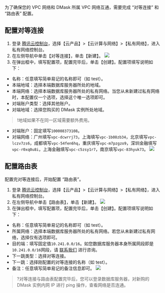 为了确保您的 VPC 网络和 DMask 所属 VPC 网络互通，需要完成 “对等连接” 和 “路由表” 配置。

## 配置对等连接
1. 登录 [腾讯云控制台](https://console.cloud.tencent.com/)，选择【云产品】>【云计算与网络】>【私有网络】，进入私有网络控制台。
2. 在左侧导航中单击【对等连接】，单击【新建】。
![](https://main.qcloudimg.com/raw/d4f8200e3ff795c9d27846dc708ee53b.png)
3. 在弹出框中，填写配置项，配置完毕后，单击【创建】。配置项填写说明如下：
 - 名称：任意填写简单易记的名称即可（如 test）。
 - 本端地域：选择本端数据库服务器所处的地域。
 - 本端网络：选择本端数据库服务器所处的私有网络。当您从未新建过私有网络时，本配置仅一个选项，选择这个唯一选项即可。
 - 对端账户类型：选择其他账户。
 - 对端地域：选择您购买的 DMask 实例所处地域。
 >!地域如果不在同一区域需要额外费用。
 - 对端账户：固定填写`100008373108`。
 - 对端网络：广州填写`vpc-dcwrrj73`，上海填写`vpc-1b08zb34`，北京填写`vpc-lczv7zs6`，成都填写`vpc-54fen6hq`，重庆填写`vpc-m7pzgzo9`，深圳金融填写`vpc-r0xq0u8i`，上海金融填写`vpc-c5zsy1r7`，南京填写`vpc-83hyuk73`。
![](https://main.qcloudimg.com/raw/b2fda694da2a5b423ad80cf1d1db26fc.png)

## 配置路由表
配置完对等连接后，开始配置 “路由表”。
1. 登录 [腾讯云控制台](https://console.cloud.tencent.com/)，选择【云产品】>【云计算与网络】>【私有网络】，进入私有网络控制台。
2. 在左侧导航中单击【路由表】，单击【新建】。
![](https://main.qcloudimg.com/raw/200659eb4a69897efc9b6c843c9de7fb.png)
3. 在弹出框中，填写配置项，配置完毕后，单击【创建】。配置项填写说明如下：
 - 名称：任意填写简单易记的名称即可（如 test）。
 - 所属网络：选择本端数据库服务器所处的私有网络。若您从未新建过私有网络，选择仅有选项即可。
 - 目的端：填写固定值`10.241.0.0/16`。如您数据库服务器本身所属网段即是`10.241.0.0/16`网段，请 [联系我们](https://cloud.tencent.com/act/event/connect-service) 进行咨询。
 - 下一跳类型：选择对等连接。
 - 下一跳：选择刚配置的对等连接的名称（如 test）。
 - 备注：任意填写简单易记的备注信息即可。
![](https://main.qcloudimg.com/raw/ba6d80b5968f7fc53e109688897964fd.png)
>?对等连接与路由表配置完毕后，您可以登录数据库服务器，对新购的 DMask 实例内网 IP 进行 ping 操作，查看网络是否连通。
